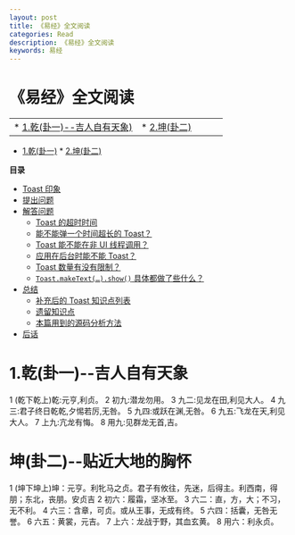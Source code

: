 ```yaml
---
layout: post
title: 《易经》全文阅读
categories: Read
description: 《易经》全文阅读
keywords: 易经
---
```


# 《易经》全文阅读

|           |              |                |            |           |
|:--------  |:--------     |:----------     |:---------  |:--------  |
| * [1.乾(卦一)--吉人自有天象)](#乾(卦一)--吉人自有天象) | * [2.坤(卦二)](#坤(卦二)--贴近大地的胸怀) | | | |


* [1.乾(卦一)](#乾(卦一)--吉人自有天象)    * [2.坤(卦二)](#坤(卦二)--贴近大地的胸怀) 

**目录**

<!-- vim-markdown-toc GFM -->

* [Toast 印象](#toast-印象)
* [提出问题](#提出问题)
* [解答问题](#解答问题)
    * [Toast 的超时时间](#toast-的超时时间)
    * [能不能弹一个时间超长的 Toast？](#能不能弹一个时间超长的-toast)
    * [Toast 能不能在非 UI 线程调用？](#toast-能不能在非-ui-线程调用)
    * [应用在后台时能不能 Toast？](#应用在后台时能不能-toast)
    * [Toast 数量有没有限制？](#toast-数量有没有限制)
    * [`Toast.makeText(…).show()` 具体都做了些什么？](#toastmaketextshow-具体都做了些什么)
* [总结](#总结)
    * [补充后的 Toast 知识点列表](#补充后的-toast-知识点列表)
    * [遗留知识点](#遗留知识点)
    * [本篇用到的源码分析方法](#本篇用到的源码分析方法)
* [后话](#后话)

# 1.乾(卦一)--吉人自有天象

1 (乾下乾上)乾:元亨,利贞。
2 初九:潜龙勿用。
3 九二:见龙在田,利见大人。
4 九三:君子终日乾乾,夕惕若厉,无咎。
5 九四:或跃在渊,无咎。
6 九五:飞龙在天,利见大人。
7 上九:亢龙有悔。
8 用九:见群龙无首,吉。

# 坤(卦二)--贴近大地的胸怀

1 (坤下坤上)坤：元亨。利牝马之贞。君子有攸往，先迷，后得主。利西南，得朋；东北，丧朋。安贞吉
2 初六：履霜，坚冰至。
3 六二：直，方，大；不习，无不利。
4 六三：含章，可贞。或从王事，无成有终。
5 六四：括囊，无咎无誉。
6 六五：黄裳，元吉。
7 上六：龙战于野，其血玄黄。
8 用六：利永贞。







